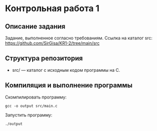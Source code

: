 # Контрольная работа 1
## Описание задания
Задание, выполненное согласно требованиям. Ссылка на каталог src: https://github.com/SirGisa/KR1-2/tree/main/src

## Структура репозитория
* src/ — каталог с исходным кодом программы на C.
## Компиляция и выполнение программы
Скомпилировать программу:
```
gcc -o output src/main.c
```
Запустить программу:
```
./output
```


